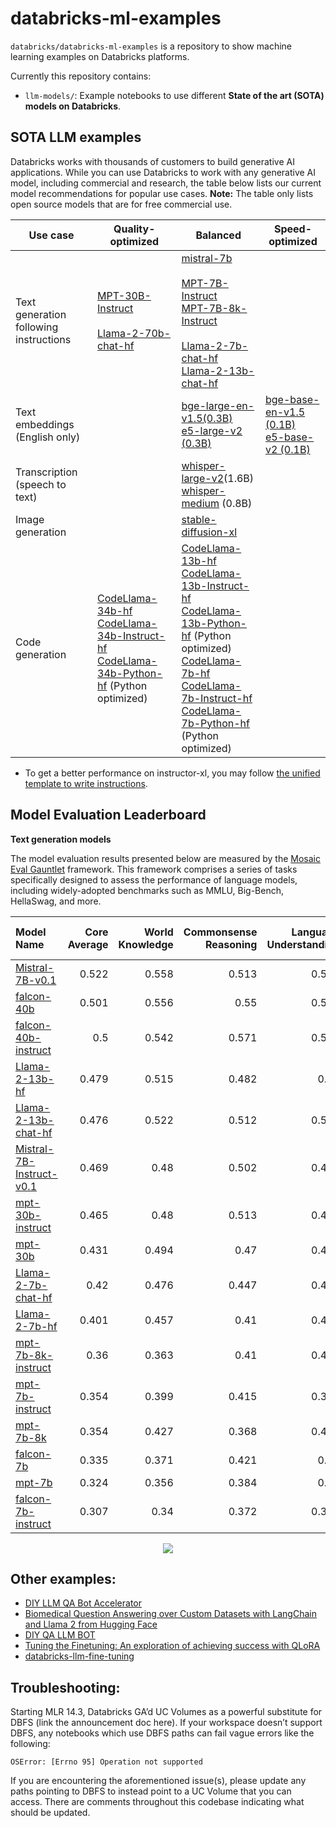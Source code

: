 

# databricks-ml-examples

`databricks/databricks-ml-examples` is a repository to show machine learning examples on Databricks platforms.

Currently this repository contains:
- `llm-models/`: Example notebooks to use different **State of the art (SOTA) models on Databricks**.

## SOTA LLM examples

Databricks works with thousands of customers to build generative AI applications. While you can use Databricks to work with any generative AI model, including commercial and research, the table below lists our current model recommendations for popular use cases. **Note:** The table only lists open source models that are for free commercial use. 

<!---
<style>
table th:first-of-type {
    width: 10%;
}
table th:nth-of-type(2) {
    width: 30%;
}
table th:nth-of-type(3) {
    width: 30%;
}
table th:nth-of-type(4) {
    width: 30%;
}
</style>
-->

| Use case                               | Quality-optimized                                                                                                                                                                                                                                                 | Balanced                                                                                                                                                                                                                                                                                                                                                                                                                                                                                                                           | Speed-optimized                                                                                          |
|----------------------------------------|-------------------------------------------------------------------------------------------------------------------------------------------------------------------------------------------------------------------------------------------------------------------|------------------------------------------------------------------------------------------------------------------------------------------------------------------------------------------------------------------------------------------------------------------------------------------------------------------------------------------------------------------------------------------------------------------------------------------------------------------------------------------------------------------------------------|----------------------------------------------------------------------------------------------------------|
| Text generation following instructions | [MPT-30B-Instruct](llm-models/mpt/mpt-30b/) <br> <br> [Llama-2-70b-chat-hf](llm-models/llamav2/llamav2-70b)                                                                                                                                                       | [mistral-7b](llm-models/mistral/mistral-7b) <br><br> [MPT-7B-Instruct](llm-models/mpt/mpt-7b) <br> [MPT-7B-8k-Instruct](llm-models/mpt/mpt-7b-8k) <br> <br> [Llama-2-7b-chat-hf](llm-models/llamav2/llamav2-7b) <br> [Llama-2-13b-chat-hf](llm-models/llamav2/llamav2-13b)                                                                                                                                                                                                                                                         |                                                                                                          |
| Text embeddings (English only)         |                                                                                                                                                                                                                                                                   | [bge-large-en-v1.5(0.3B)](llm-models/embedding/bge) <br> [e5-large-v2 (0.3B)](llm-models/embedding/e5-v2)                                                                                                                                                                                                                                                                                                                                                                                                                | [bge-base-en-v1.5 (0.1B)](llm-models/embedding/bge) <br> [e5-base-v2 (0.1B)](llm-models/embedding/e5-v2) |
| Transcription (speech to text)         |                                                                                                                                                                                                                                                                   | [whisper-large-v2](llm-models/transcription/whisper)(1.6B) <br> [whisper-medium](llm-models/transcription/whisper) (0.8B)                                                                                                                                                                                                                                                                                                                                                                                                          |                                                                                                          |
| Image generation                       |                                                                                                                                                                                                                                                                   | [stable-diffusion-xl](llm-models/image_generation/stable_diffusion)                                                                                                                                                                                                                                                                                                                                                                                                                                                                |                                                                                                          |
| Code generation                        | [CodeLlama-34b-hf](llm-models/code_generation/codellama/codellama-34b) <br> [CodeLlama-34b-Instruct-hf](llm-models/code_generation/codellama/codellama-34b) <br> [CodeLlama-34b-Python-hf](llm-models/code_generation/codellama/codellama-34b) (Python optimized) | [CodeLlama-13b-hf](llm-models/code_generation/codellama/codellama-13b) <br> [CodeLlama-13b-Instruct-hf](llm-models/code_generation/codellama/codellama-13b) <br> [CodeLlama-13b-Python-hf](llm-models/code_generation/codellama/codellama-13b) (Python optimized) <br> [CodeLlama-7b-hf](llm-models/code_generation/codellama/codellama-7b) <br> [CodeLlama-7b-Instruct-hf](llm-models/code_generation/codellama/codellama-7b) <br> [CodeLlama-7b-Python-hf](llm-models/code_generation/codellama/codellama-7b) (Python optimized) |                                                                                                          |

* To get a better performance on instructor-xl, you may follow [the unified template to write instructions](https://huggingface.co/hkunlp/instructor-xl#calculate-embeddings-for-your-customized-texts).

## Model Evaluation Leaderboard
**Text generation models**

The model evaluation results presented below are measured by the [Mosaic Eval Gauntlet](https://www.mosaicml.com/llm-evaluation) framework. This framework comprises a series of tasks specifically designed to assess the performance of language models, including widely-adopted benchmarks such as MMLU, Big-Bench, HellaSwag, and more.

| Model Name                                                                            |   Core Average |   World Knowledge |   Commonsense Reasoning |   Language Understanding |   Symbolic Problem Solving |   Reading Comprehension |
|:--------------------------------------------------------------------------------------|---------------:|------------------:|------------------------:|-------------------------:|---------------------------:|------------------------:|
| [Mistral-7B-v0.1](https://huggingface.co/mistralai/Mistral-7B-v0.1)                   |          0.522 |             0.558 |                   0.513 |                    0.555 |                      0.342 |                   0.641 |
| [falcon-40b](https://huggingface.co/tiiuae/falcon-40b)                                |          0.501 |             0.556 |                   0.55  |                    0.535 |                      0.269 |                   0.597 |
| [falcon-40b-instruct](https://huggingface.co/tiiuae/falcon-40b-instruct)              |          0.5   |             0.542 |                   0.571 |                    0.544 |                      0.264 |                   0.58  |
| [Llama-2-13b-hf](https://huggingface.co/meta-llama/Llama-2-13b-hf)                    |          0.479 |             0.515 |                   0.482 |                    0.52  |                      0.279 |                   0.597 |
| [Llama-2-13b-chat-hf](https://huggingface.co/meta-llama/Llama-2-13b-chat-hf)          |          0.476 |             0.522 |                   0.512 |                    0.514 |                      0.271 |                   0.559 |
| [Mistral-7B-Instruct-v0.1](https://huggingface.co/mistralai/Mistral-7B-Instruct-v0.1) |          0.469 |             0.48  |                   0.502 |                    0.492 |                      0.266 |                   0.604 |
| [mpt-30b-instruct](https://huggingface.co/mosaicml/mpt-30b-instruct)                  |          0.465 |             0.48  |                   0.513 |                    0.494 |                      0.238 |                   0.599 |
| [mpt-30b](https://huggingface.co/mosaicml/mpt-30b)                                    |          0.431 |             0.494 |                   0.47  |                    0.477 |                      0.234 |                   0.481 |
| [Llama-2-7b-chat-hf](https://huggingface.co/meta-llama/Llama-2-7b-chat-hf)            |          0.42  |             0.476 |                   0.447 |                    0.478 |                      0.221 |                   0.478 |
| [Llama-2-7b-hf](https://huggingface.co/meta-llama/Llama-2-7b-hf)                      |          0.401 |             0.457 |                   0.41  |                    0.454 |                      0.217 |                   0.465 |
| [mpt-7b-8k-instruct](https://huggingface.co/mosaicml/mpt-7b-8k-instruct)              |          0.36  |             0.363 |                   0.41  |                    0.405 |                      0.165 |                   0.458 |
| [mpt-7b-instruct](https://huggingface.co/mosaicml/mpt-7b-instruct)                    |          0.354 |             0.399 |                   0.415 |                    0.372 |                      0.171 |                   0.415 |
| [mpt-7b-8k](https://huggingface.co/mosaicml/mpt-7b-8k)                                |          0.354 |             0.427 |                   0.368 |                    0.426 |                      0.171 |                   0.378 |
| [falcon-7b](https://huggingface.co/tiiuae/falcon-7b)                                  |          0.335 |             0.371 |                   0.421 |                    0.37  |                      0.159 |                   0.355 |
| [mpt-7b](https://huggingface.co/mosaicml/mpt-7b)                                      |          0.324 |             0.356 |                   0.384 |                    0.38  |                      0.163 |                   0.336 |
| [falcon-7b-instruct](https://huggingface.co/tiiuae/falcon-7b-instruct)                |          0.307 |             0.34  |                   0.372 |                    0.333 |                      0.108 |                   0.38  |

<p align="center">
  <img src="https://github.com/databricks/databricks-ml-examples/assets/12763339/acdfb7ce-c233-4ede-884c-4e0b4ce0a4f6" />
</p>

## Other examples:

- [DIY LLM QA Bot Accelerator](https://github.com/databricks-industry-solutions/diy-llm-qa-bot)
- [Biomedical Question Answering over Custom Datasets with LangChain and Llama 2 from Hugging Face](https://github.com/databricks-industry-solutions/hls-llm-doc-qa)
- [DIY QA LLM BOT](https://github.com/puneet-jain159/DSS_LLM_QA_Retrieval_Session/tree/main)
- [Tuning the Finetuning: An exploration of achieving success with QLoRA](https://github.com/avisoori-databricks/Tuning-the-Finetuning)
- [databricks-llm-fine-tuning](https://github.com/mshtelma/databricks-llm-fine-tuning)

## Troubleshooting:

Starting MLR 14.3, Databricks GA’d UC Volumes as a powerful substitute for DBFS (link the announcement doc here). If your workspace doesn’t support DBFS, any notebooks which use DBFS paths can fail vague errors like the following:

```
OSError: [Errno 95] Operation not supported
```

If you are encountering the aforementioned issue(s), please update any paths pointing to DBFS to instead point to a UC Volume that you can access. There are comments throughout this codebase indicating what should be updated. 
